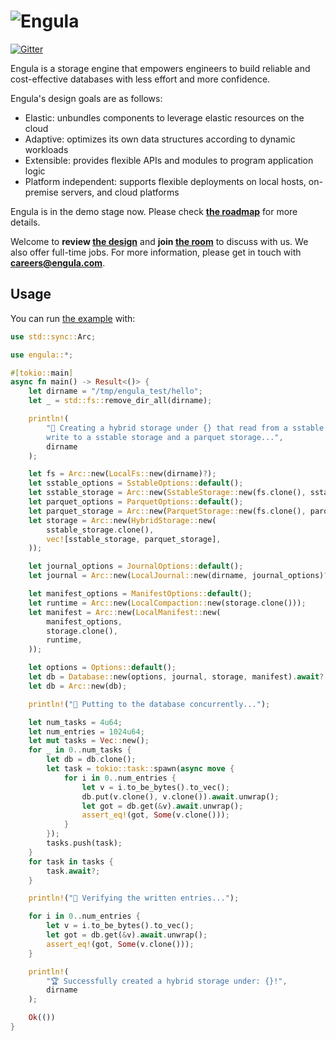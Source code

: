 # ![Engula](https://engula.com/images/logo-wide.png)

[![Gitter](https://badges.gitter.im/engula/contributors.svg)](https://gitter.im/engula/contributors?utm_source=badge&utm_medium=badge&utm_campaign=pr-badge)

Engula is a storage engine that empowers engineers to build reliable and cost-effective databases with less effort and more confidence.

Engula's design goals are as follows:

- Elastic: unbundles components to leverage elastic resources on the cloud
- Adaptive: optimizes its own data structures according to dynamic workloads
- Extensible: provides flexible APIs and modules to program application logic
- Platform independent: supports flexible deployments on local hosts, on-premise servers, and cloud platforms

Engula is in the demo stage now.
Please check **[the roadmap](https://github.com/engula/engula/issues/1)** for more details.

Welcome to **review [the design](docs/design.md)** and **join [the room](https://gitter.im/engula/contributors)** to discuss with us.
We also offer full-time jobs. For more information, please get in touch with **careers@engula.com**.

## Usage

You can run [the example](engula/examples/hello.rs) with:

```rust
use std::sync::Arc;

use engula::*;

#[tokio::main]
async fn main() -> Result<()> {
    let dirname = "/tmp/engula_test/hello";
    let _ = std::fs::remove_dir_all(dirname);

    println!(
        "🚧 Creating a hybrid storage under {} that read from a sstable storage and \
        write to a sstable storage and a parquet storage...",
        dirname
    );

    let fs = Arc::new(LocalFs::new(dirname)?);
    let sstable_options = SstableOptions::default();
    let sstable_storage = Arc::new(SstableStorage::new(fs.clone(), sstable_options));
    let parquet_options = ParquetOptions::default();
    let parquet_storage = Arc::new(ParquetStorage::new(fs.clone(), parquet_options));
    let storage = Arc::new(HybridStorage::new(
        sstable_storage.clone(),
        vec![sstable_storage, parquet_storage],
    ));

    let journal_options = JournalOptions::default();
    let journal = Arc::new(LocalJournal::new(dirname, journal_options)?);

    let manifest_options = ManifestOptions::default();
    let runtime = Arc::new(LocalCompaction::new(storage.clone()));
    let manifest = Arc::new(LocalManifest::new(
        manifest_options,
        storage.clone(),
        runtime,
    ));

    let options = Options::default();
    let db = Database::new(options, journal, storage, manifest).await?;
    let db = Arc::new(db);

    println!("🚀 Putting to the database concurrently...");

    let num_tasks = 4u64;
    let num_entries = 1024u64;
    let mut tasks = Vec::new();
    for _ in 0..num_tasks {
        let db = db.clone();
        let task = tokio::task::spawn(async move {
            for i in 0..num_entries {
                let v = i.to_be_bytes().to_vec();
                db.put(v.clone(), v.clone()).await.unwrap();
                let got = db.get(&v).await.unwrap();
                assert_eq!(got, Some(v.clone()));
            }
        });
        tasks.push(task);
    }
    for task in tasks {
        task.await?;
    }

    println!("📜 Verifying the written entries...");

    for i in 0..num_entries {
        let v = i.to_be_bytes().to_vec();
        let got = db.get(&v).await.unwrap();
        assert_eq!(got, Some(v.clone()));
    }

    println!(
        "🏆 Successfully created a hybrid storage under: {}!",
        dirname
    );

    Ok(())
}
```
